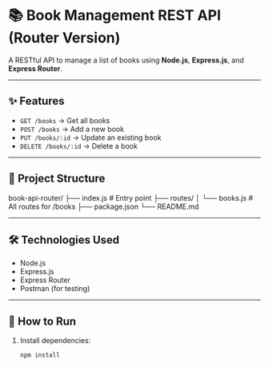 # 📚 Book Management REST API (Router Version)

A RESTful API to manage a list of books using **Node.js**, **Express.js**, and **Express Router**.

---

## ✨ Features

- `GET /books` → Get all books
- `POST /books` → Add a new book
- `PUT /books/:id` → Update an existing book
- `DELETE /books/:id` → Delete a book

---

## 📁 Project Structure

book-api-router/
├── index.js # Entry point
├── routes/
│ └── books.js # All routes for /books
├── package.json
└── README.md


---

## 🛠 Technologies Used

- Node.js
- Express.js
- Express Router
- Postman (for testing)

---

## 🚀 How to Run

1. Install dependencies:
   ```bash
   npm install
